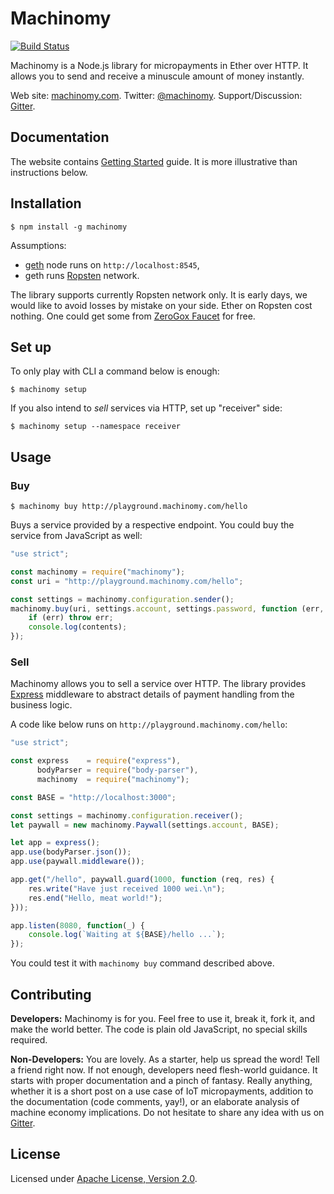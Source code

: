 # Machinomy

[![Build Status](https://img.shields.io/travis/machinomy/machinomy.svg)](https://travis-ci.org/machinomy/machinomy) 

Machinomy is a Node.js library for micropayments in Ether over HTTP. It allows you to send and receive a minuscule
amount of money instantly.

Web site: [machinomy.com](http://machinomy.com).
Twitter: [@machinomy](http://twitter.com).
Support/Discussion: [Gitter](https://gitter.im/machinomy/machinomy).

## Documentation

The website contains [Getting Started](http://machinomy.com/documentation/getting-started/) guide.
It is more illustrative than instructions below.

## Installation

    $ npm install -g machinomy
    
Assumptions:
* [geth](https://github.com/ethereum/go-ethereum) node runs on `http://localhost:8545`,
* geth runs [Ropsten](https://blog.ethereum.org/2016/11/20/from-morden-to-ropsten/) network.

The library supports currently Ropsten network only. It is early days, we would like to avoid
losses by mistake on your side. Ether on Ropsten cost nothing. One could get some from [ZeroGox Faucet](https://zerogox.com/ethereum/wei_faucet) for free.

## Set up

To only play with CLI a command below is enough:

    $ machinomy setup
    
If you also intend to _sell_ services via HTTP, set up "receiver" side:
  
    $ machinomy setup --namespace receiver
    
## Usage

### Buy

    $ machinomy buy http://playground.machinomy.com/hello
    
Buys a service provided by a respective endpoint. You could buy the service from JavaScript as well:

```javascript
"use strict";

const machinomy = require("machinomy");
const uri = "http://playground.machinomy.com/hello";

const settings = machinomy.configuration.sender();
machinomy.buy(uri, settings.account, settings.password, function (err, contents) {
    if (err) throw err;
    console.log(contents);
});
```

### Sell

Machinomy allows you to sell a service over HTTP. The library provides [Express](http://expressjs.com) middleware
to abstract details of payment handling from the business logic.

A code like below runs on `http://playground.machinomy.com/hello`:

```javascript
"use strict";

const express    = require("express"),
      bodyParser = require("body-parser"),
      machinomy  = require("machinomy");

const BASE = "http://localhost:3000";

const settings = machinomy.configuration.receiver();
let paywall = new machinomy.Paywall(settings.account, BASE);

let app = express();
app.use(bodyParser.json());
app.use(paywall.middleware());

app.get("/hello", paywall.guard(1000, function (req, res) {
    res.write("Have just received 1000 wei.\n");
    res.end("Hello, meat world!");
}));

app.listen(8080, function(_) {
    console.log(`Waiting at ${BASE}/hello ...`);
});
```
    
You could test it with `machinomy buy` command described above.

## Contributing

**Developers:** Machinomy is for you. Feel free to use it, break it, fork it, and make the world better. The code is plain old JavaScript, no special skills required. 

**Non-Developers:** You are lovely. As a starter, help us spread the word! Tell a friend right now.
If not enough, developers need flesh-world guidance. It starts with proper documentation and a pinch of fantasy.
Really anything, whether it is a short post on a use case of IoT micropayments, addition to the documentation (code comments, yay!),
or an elaborate analysis of machine economy implications. Do not hesitate to share any idea with us on [Gitter](https://gitter.im/machinomy/machinomy). 

## License

Licensed under [Apache License, Version 2.0](https://www.apache.org/licenses/LICENSE-2.0).
